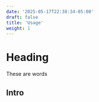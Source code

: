 ```yaml
---
date: '2025-05-17T22:38:34-05:00'
draft: false
title: 'Usage'
weight: 1
---
```

# Heading
These are words

## Intro